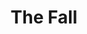 ---
title: "The Fall"
summary: "Post-punk band from Greater Manchester, UK. 1976 to 2018. Mark E. Smith was the lead singer, lyricist, frontman and only constant member of the formation. He died on the morning of Wednesday January 24th, 2018. Formed in 1976 through a poetry-style collective beginnings, The Fall released around 50 singles, 34 studio albums, and well over 50 live and compilation albums as well as releasing a play 'Hey Luciani' and a Ballet 'I am Kurious Oranj'. They also recorded 24 sessions for John Peel's Radio 1 show between June 1978 and August 2004. The band went through numerous personnel changes over the years . From July 2007 The Fall comprised: Mark E. Smith, vocals; Pete Greenway, guitar; Dave \"The Eagle\" Spurr, bass; Elena Poulou, keyboards; Keiron Melling, drums. In 2014, Daren Garratt became a full-time member as a second drummer but left 9th October 2015. Elena Poulou last gig was 28th April 2016. Mike Clapham joined on keyboards from 23rd May 2017 until their final gig."
image: "the-fall.jpg"
apple_music_artist_url: "None"
---